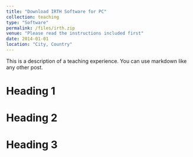 ```yaml
---
title: "Download IRTH Software for PC"
collection: teaching
type: "Software"
permalink: /files/irth.zip
venue: "Please read the instructions included first"
date: 2014-01-01
location: "City, Country"
---
```


This is a description of a teaching experience. You can use markdown like any other post.

Heading 1
======

Heading 2
======

Heading 3
======